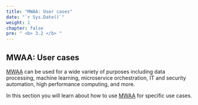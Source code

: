 ```yaml
---
title: "MWAA: User cases"
date: "`r Sys.Date()`"
weight: 1
chapter: false
pre: " <b> 3.2 </b> "
---
```


## MWAA: User cases

[MWAA](https://aws.amazon.com/vi/managed-workflows-for-apache-airflow/) can be used for a wide variety of purposes
including data processing, machine learning, microservice orchestration, IT and security automation, high performance
computing, and more.

In this section you will learn about how to use [MWAA](https://aws.amazon.com/vi/managed-workflows-for-apache-airflow/)
for specific use cases.